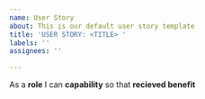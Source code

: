 ```yaml
---
name: User Story
about: This is our default user story template
title: 'USER STORY: <TITLE> '
labels: ''
assignees: ''

---
```


As a **role** I can **capability** so that **recieved benefit**
